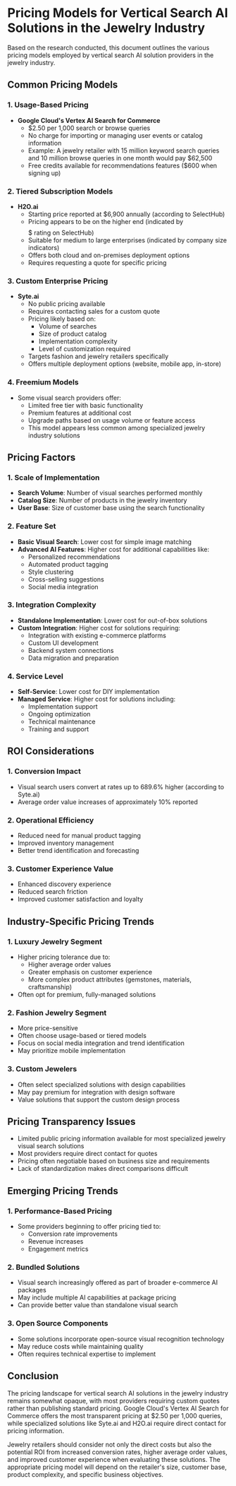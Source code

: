 # Pricing Models for Vertical Search AI Solutions in the Jewelry Industry

Based on the research conducted, this document outlines the various pricing models employed by vertical search AI solution providers in the jewelry industry.

## Common Pricing Models

### 1. Usage-Based Pricing
- **Google Cloud's Vertex AI Search for Commerce**
  - $2.50 per 1,000 search or browse queries
  - No charge for importing or managing user events or catalog information
  - Example: A jewelry retailer with 15 million keyword search queries and 10 million browse queries in one month would pay $62,500
  - Free credits available for recommendations features ($600 when signing up)

### 2. Tiered Subscription Models
- **H2O.ai**
  - Starting price reported at $6,900 annually (according to SelectHub)
  - Pricing appears to be on the higher end (indicated by $$$$$ rating on SelectHub)
  - Suitable for medium to large enterprises (indicated by company size indicators)
  - Offers both cloud and on-premises deployment options
  - Requires requesting a quote for specific pricing

### 3. Custom Enterprise Pricing
- **Syte.ai**
  - No public pricing available
  - Requires contacting sales for a custom quote
  - Pricing likely based on:
    - Volume of searches
    - Size of product catalog
    - Implementation complexity
    - Level of customization required
  - Targets fashion and jewelry retailers specifically
  - Offers multiple deployment options (website, mobile app, in-store)

### 4. Freemium Models
- Some visual search providers offer:
  - Limited free tier with basic functionality
  - Premium features at additional cost
  - Upgrade paths based on usage volume or feature access
  - This model appears less common among specialized jewelry industry solutions

## Pricing Factors

### 1. Scale of Implementation
- **Search Volume**: Number of visual searches performed monthly
- **Catalog Size**: Number of products in the jewelry inventory
- **User Base**: Size of customer base using the search functionality

### 2. Feature Set
- **Basic Visual Search**: Lower cost for simple image matching
- **Advanced AI Features**: Higher cost for additional capabilities like:
  - Personalized recommendations
  - Automated product tagging
  - Style clustering
  - Cross-selling suggestions
  - Social media integration

### 3. Integration Complexity
- **Standalone Implementation**: Lower cost for out-of-box solutions
- **Custom Integration**: Higher cost for solutions requiring:
  - Integration with existing e-commerce platforms
  - Custom UI development
  - Backend system connections
  - Data migration and preparation

### 4. Service Level
- **Self-Service**: Lower cost for DIY implementation
- **Managed Service**: Higher cost for solutions including:
  - Implementation support
  - Ongoing optimization
  - Technical maintenance
  - Training and support

## ROI Considerations

### 1. Conversion Impact
- Visual search users convert at rates up to 689.6% higher (according to Syte.ai)
- Average order value increases of approximately 10% reported

### 2. Operational Efficiency
- Reduced need for manual product tagging
- Improved inventory management
- Better trend identification and forecasting

### 3. Customer Experience Value
- Enhanced discovery experience
- Reduced search friction
- Improved customer satisfaction and loyalty

## Industry-Specific Pricing Trends

### 1. Luxury Jewelry Segment
- Higher pricing tolerance due to:
  - Higher average order values
  - Greater emphasis on customer experience
  - More complex product attributes (gemstones, materials, craftsmanship)
- Often opt for premium, fully-managed solutions

### 2. Fashion Jewelry Segment
- More price-sensitive
- Often choose usage-based or tiered models
- Focus on social media integration and trend identification
- May prioritize mobile implementation

### 3. Custom Jewelers
- Often select specialized solutions with design capabilities
- May pay premium for integration with design software
- Value solutions that support the custom design process

## Pricing Transparency Issues

- Limited public pricing information available for most specialized jewelry visual search solutions
- Most providers require direct contact for quotes
- Pricing often negotiable based on business size and requirements
- Lack of standardization makes direct comparisons difficult

## Emerging Pricing Trends

### 1. Performance-Based Pricing
- Some providers beginning to offer pricing tied to:
  - Conversion rate improvements
  - Revenue increases
  - Engagement metrics

### 2. Bundled Solutions
- Visual search increasingly offered as part of broader e-commerce AI packages
- May include multiple AI capabilities at package pricing
- Can provide better value than standalone visual search

### 3. Open Source Components
- Some solutions incorporate open-source visual recognition technology
- May reduce costs while maintaining quality
- Often requires technical expertise to implement

## Conclusion

The pricing landscape for vertical search AI solutions in the jewelry industry remains somewhat opaque, with most providers requiring custom quotes rather than publishing standard pricing. Google Cloud's Vertex AI Search for Commerce offers the most transparent pricing at $2.50 per 1,000 queries, while specialized solutions like Syte.ai and H2O.ai require direct contact for pricing information.

Jewelry retailers should consider not only the direct costs but also the potential ROI from increased conversion rates, higher average order values, and improved customer experience when evaluating these solutions. The appropriate pricing model will depend on the retailer's size, customer base, product complexity, and specific business objectives.

